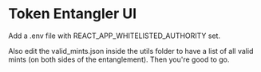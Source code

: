 # Token Entangler UI

Add a .env file with REACT_APP_WHITELISTED_AUTHORITY set.

Also edit the valid_mints.json inside the utils folder to have a list of all valid mints (on both sides of the entanglement). Then you're good to go.
